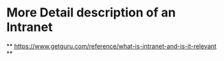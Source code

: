 # More Detail description of an Intranet


** https://www.getguru.com/reference/what-is-intranet-and-is-it-relevant **




